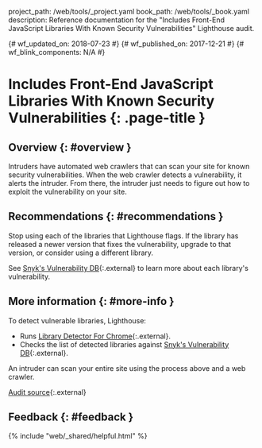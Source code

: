 project_path: /web/tools/_project.yaml book_path: /web/tools/_book.yaml description: Reference documentation for the "Includes Front-End JavaScript Libraries With Known Security Vulnerabilities" Lighthouse audit.

{# wf_updated_on: 2018-07-23 #} {# wf_published_on: 2017-12-21 #} {# wf_blink_components: N/A #}

# Includes Front-End JavaScript Libraries With Known Security Vulnerabilities {: .page-title }

## Overview {: #overview }

Intruders have automated web crawlers that can scan your site for known security vulnerabilities. When the web crawler detects a vulnerability, it alerts the intruder. From there, the intruder just needs to figure out how to exploit the vulnerability on your site.

## Recommendations {: #recommendations }

Stop using each of the libraries that Lighthouse flags. If the library has released a newer version that fixes the vulnerability, upgrade to that version, or consider using a different library.

See [Snyk's Vulnerability DB](https://snyk.io/vuln?packageManager=all){:.external} to learn more about each library's vulnerability.

## More information {: #more-info }

To detect vulnerable libraries, Lighthouse:

* Runs [Library Detector For Chrome](https://www.npmjs.com/package/js-library-detector){:.external}.
* Checks the list of detected libraries against [Snyk's Vulnerability DB](https://snyk.io/vuln?packageManager=all){:.external}.

An intruder can scan your entire site using the process above and a web crawler.

[Audit source](https://github.com/GoogleChrome/lighthouse/blob/master/lighthouse-core/audits/dobetterweb/no-vulnerable-libraries.js){:.external}

## Feedback {: #feedback }

{% include "web/_shared/helpful.html" %}